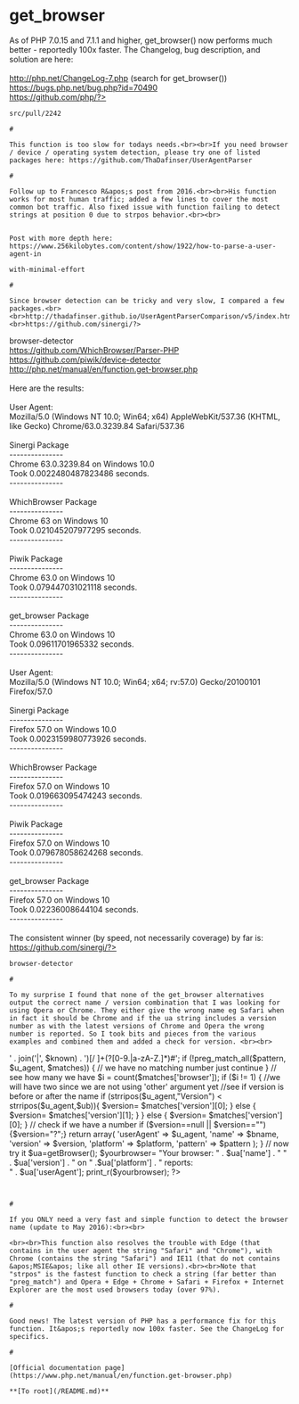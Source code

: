 # get_browser



As of PHP 7.0.15 and 7.1.1 and higher, get_browser() now performs much better - reportedly 100x faster.  The Changelog, bug description, and solution are here:<br><br>http://php.net/ChangeLog-7.php (search for get_browser())<br>https://bugs.php.net/bug.php?id=70490<br>https://github.com/php/?>
```
src/pull/2242  

#

This function is too slow for todays needs.<br><br>If you need browser / device / operating system detection, please try one of listed packages here: https://github.com/ThaDafinser/UserAgentParser  

#

Follow up to Francesco R&apos;s post from 2016.<br><br>His function works for most human traffic; added a few lines to cover the most common bot traffic. Also fixed issue with function failing to detect strings at position 0 due to strpos behavior.<br><br>

```
<?php
// Function written and tested December, 2018
function get_browser_name($user_agent)
{
        // Make case insensitive.
        $t = strtolower($user_agent);

        // If the string *starts* with the string, strpos returns 0 (i.e., FALSE). Do a ghetto hack and start with a space.
        // "[strpos()] may return Boolean FALSE, but may also return a non-Boolean value which evaluates to FALSE."
        //     http://php.net/manual/en/function.strpos.php
        $t = " " . $t;

        // Humans / Regular Users      
        if     (strpos($t, 'opera'     ) || strpos($t, 'opr/')     ) return 'Opera'            ;
        elseif (strpos($t, 'edge'      )                           ) return 'Edge'             ;
        elseif (strpos($t, 'chrome'    )                           ) return 'Chrome'           ;
        elseif (strpos($t, 'safari'    )                           ) return 'Safari'           ;
        elseif (strpos($t, 'firefox'   )                           ) return 'Firefox'          ;
        elseif (strpos($t, 'msie'      ) || strpos($t, 'trident/7')) return 'Internet Explorer';

        // Search Engines  
        elseif (strpos($t, 'google'    )                           ) return '[Bot] Googlebot'   ;
        elseif (strpos($t, 'bing'      )                           ) return '[Bot] Bingbot'     ;
        elseif (strpos($t, 'slurp'     )                           ) return '[Bot] Yahoo! Slurp';
        elseif (strpos($t, 'duckduckgo')                           ) return '[Bot] DuckDuckBot' ;
        elseif (strpos($t, 'baidu'     )                           ) return '[Bot] Baidu'       ;
        elseif (strpos($t, 'yandex'    )                           ) return '[Bot] Yandex'      ;
        elseif (strpos($t, 'sogou'     )                           ) return '[Bot] Sogou'       ;
        elseif (strpos($t, 'exabot'    )                           ) return '[Bot] Exabot'      ;
        elseif (strpos($t, 'msn'       )                           ) return '[Bot] MSN'         ;

        // Common Tools and Bots
        elseif (strpos($t, 'mj12bot'   )                           ) return '[Bot] Majestic'     ;
        elseif (strpos($t, 'ahrefs'    )                           ) return '[Bot] Ahrefs'       ;
        elseif (strpos($t, 'semrush'   )                           ) return '[Bot] SEMRush'      ;
        elseif (strpos($t, 'rogerbot'  ) || strpos($t, 'dotbot')   ) return '[Bot] Moz or OpenSiteExplorer';
        elseif (strpos($t, 'frog'      ) || strpos($t, 'screaming')) return '[Bot] Screaming Frog';
        
        // Miscellaneous 
        elseif (strpos($t, 'facebook'  )                           ) return '[Bot] Facebook'     ;
        elseif (strpos($t, 'pinterest' )                           ) return '[Bot] Pinterest'    ;
        
        // Check for strings commonly used in bot user agents   
        elseif (strpos($t, 'crawler' ) || strpos($t, 'api'    ) ||
                strpos($t, 'spider'  ) || strpos($t, 'http'   ) ||
                strpos($t, 'bot'     ) || strpos($t, 'archive') || 
                strpos($t, 'info'    ) || strpos($t, 'data'   )    ) return '[Bot] Other'   ;
        
        return 'Other (Unknown)';
}
?>
```

Post with more depth here:
https://www.256kilobytes.com/content/show/1922/how-to-parse-a-user-agent-in

```
<??>
```
with-minimal-effort  

#

Since browser detection can be tricky and very slow, I compared a few packages.<br><br>http://thadafinser.github.io/UserAgentParserComparison/v5/index.html<br><br>https://github.com/sinergi/?>
```
browser-detector<br>https://github.com/WhichBrowser/Parser-PHP<br>https://github.com/piwik/device-detector<br>http://php.net/manual/en/function.get-browser.php<br><br>Here are the results:<br><br>User Agent: <br>Mozilla/5.0 (Windows NT 10.0; Win64; x64) AppleWebKit/537.36 (KHTML, like Gecko) Chrome/63.0.3239.84 Safari/537.36<br><br>Sinergi Package<br>---------------<br>Chrome 63.0.3239.84 on Windows 10.0<br>Took 0.0022480487823486 seconds.<br>---------------<br><br>WhichBrowser Package<br>---------------<br>Chrome 63 on Windows 10<br>Took 0.021045207977295 seconds.<br>---------------<br><br>Piwik Package<br>---------------<br>Chrome 63.0 on Windows 10<br>Took 0.079447031021118 seconds.<br>---------------<br><br>get_browser Package<br>---------------<br>Chrome 63.0 on Windows 10<br>Took 0.09611701965332 seconds.<br>---------------<br><br>User Agent: <br>Mozilla/5.0 (Windows NT 10.0; Win64; x64; rv:57.0) Gecko/20100101 Firefox/57.0<br><br>Sinergi Package<br>---------------<br>Firefox 57.0 on Windows 10.0<br>Took 0.0023159980773926 seconds.<br>---------------<br><br>WhichBrowser Package<br>---------------<br>Firefox 57.0 on Windows 10<br>Took 0.019663095474243 seconds.<br>---------------<br><br>Piwik Package<br>---------------<br>Firefox 57.0 on Windows 10<br>Took 0.079678058624268 seconds.<br>---------------<br><br>get_browser Package<br>---------------<br>Firefox 57.0 on Windows 10<br>Took 0.02236008644104 seconds.<br>---------------<br><br>The consistent winner (by speed, not necessarily coverage) by far is:<br>https://github.com/sinergi/?>
```
browser-detector  

#

To my surprise I found that none of the get_browser alternatives output the correct name / version combination that I was looking for using Opera or Chrome. They either give the wrong name eg Safari when in fact it should be Chrome and if the ua string includes a version number as with the latest versions of Chrome and Opera the wrong number is reported. So I took bits and pieces from the various examples and combined them and added a check for version. <br><br>

```
<?php
function getBrowser() 
{ 
    $u_agent = $_SERVER['HTTP_USER_AGENT']; 
    $bname = 'Unknown';
    $platform = 'Unknown';
    $version= "";

    //First get the platform?
    if (preg_match('/linux/i', $u_agent)) {
        $platform = 'linux';
    }
    elseif (preg_match('/macintosh|mac os x/i', $u_agent)) {
        $platform = 'mac';
    }
    elseif (preg_match('/windows|win32/i', $u_agent)) {
        $platform = 'windows';
    }
    
    // Next get the name of the useragent yes seperately and for good reason
    if(preg_match('/MSIE/i',$u_agent) &amp;&amp; !preg_match('/Opera/i',$u_agent)) 
    { 
        $bname = 'Internet Explorer'; 
        $ub = "MSIE"; 
    } 
    elseif(preg_match('/Firefox/i',$u_agent)) 
    { 
        $bname = 'Mozilla Firefox'; 
        $ub = "Firefox"; 
    } 
    elseif(preg_match('/Chrome/i',$u_agent)) 
    { 
        $bname = 'Google Chrome'; 
        $ub = "Chrome"; 
    } 
    elseif(preg_match('/Safari/i',$u_agent)) 
    { 
        $bname = 'Apple Safari'; 
        $ub = "Safari"; 
    } 
    elseif(preg_match('/Opera/i',$u_agent)) 
    { 
        $bname = 'Opera'; 
        $ub = "Opera"; 
    } 
    elseif(preg_match('/Netscape/i',$u_agent)) 
    { 
        $bname = 'Netscape'; 
        $ub = "Netscape"; 
    } 
    
    // finally get the correct version number
    $known = array('Version', $ub, 'other');
    $pattern = '#(?<browser>' . join('|', $known) .
    ')[/ ]+(?<version>[0-9.|a-zA-Z.]*)#';
    if (!preg_match_all($pattern, $u_agent, $matches)) {
        // we have no matching number just continue
    }
    
    // see how many we have
    $i = count($matches['browser']);
    if ($i != 1) {
        //we will have two since we are not using 'other' argument yet
        //see if version is before or after the name
        if (strripos($u_agent,"Version") < strripos($u_agent,$ub)){
            $version= $matches['version'][0];
        }
        else {
            $version= $matches['version'][1];
        }
    }
    else {
        $version= $matches['version'][0];
    }
    
    // check if we have a number
    if ($version==null || $version=="") {$version="?";}
    
    return array(
        'userAgent' => $u_agent,
        'name'      => $bname,
        'version'   => $version,
        'platform'  => $platform,
        'pattern'    => $pattern
    );
} 

// now try it
$ua=getBrowser();
$yourbrowser= "Your browser: " . $ua['name'] . " " . $ua['version'] . " on " .$ua['platform'] . " reports: <br >" . $ua['userAgent'];
print_r($yourbrowser);
?>
```
  

#

If you ONLY need a very fast and simple function to detect the browser name (update to May 2016):<br><br>

```
<?php

function get_browser_name($user_agent)
{
    if (strpos($user_agent, 'Opera') || strpos($user_agent, 'OPR/')) return 'Opera';
    elseif (strpos($user_agent, 'Edge')) return 'Edge';
    elseif (strpos($user_agent, 'Chrome')) return 'Chrome';
    elseif (strpos($user_agent, 'Safari')) return 'Safari';
    elseif (strpos($user_agent, 'Firefox')) return 'Firefox';
    elseif (strpos($user_agent, 'MSIE') || strpos($user_agent, 'Trident/7')) return 'Internet Explorer';
    
    return 'Other';
}

// Usage:

echo get_browser_name($_SERVER['HTTP_USER_AGENT']);

?>
```
<br><br>This function also resolves the trouble with Edge (that contains in the user agent the string "Safari" and "Chrome"), with Chrome (contains the string "Safari") and IE11 (that do not contains &apos;MSIE&apos; like all other IE versions).<br><br>Note that "strpos" is the fastest function to check a string (far better than "preg_match") and Opera + Edge + Chrome + Safari + Firefox + Internet Explorer are the most used browsers today (over 97%).  

#

Good news! The latest version of PHP has a performance fix for this function. It&apos;s reportedly now 100x faster. See the ChangeLog for specifics.  

#

[Official documentation page](https://www.php.net/manual/en/function.get-browser.php)

**[To root](/README.md)**